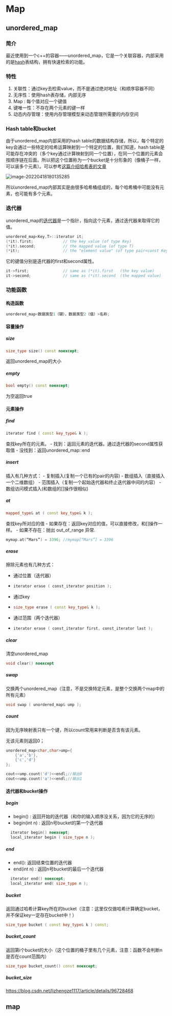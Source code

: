 # Map

## unordered_map

### 简介

最近使用到一个c++的容器——unordered_map，它是一个关联容器，内部采用的是[hash](https://so.csdn.net/so/search?q=hash&spm=1001.2101.3001.7020)表结构，拥有快速检索的功能。

### **特性**

1. 关联性：通过key去检索value，而不是通过绝对地址（和顺序容器不同）
2. 无序性：使用hash表存储，内部无序
3. Map : 每个值对应一个键值
4. 键唯一性：不存在两个元素的键一样
5. 动态内存管理：使用内存管理模型来动态管理所需要的内存空间

### **Hash table和bucket**

由于unordered_map内部采用的hash table的数据结构存储，所以，每个特定的key会通过一些特定的哈希运算映射到一个特定的位置，我们知道，hash table是可能存在冲突的（多个key通过计算映射到同一个位置），在同一个位置的元素会按顺序链在后面。所以把这个位置称为一个bucket是十分形象的（像桶子一样，可以装多个元素）。可以参考[这篇介绍哈希表的文章](http://www.nowamagic.net/academy/detail/3008108)	

![image-20220418180135285](C:\Users\86132\AppData\Roaming\Typora\typora-user-images\image-20220418180135285.png)

所以unordered_map内部其实是由很多哈希桶组成的，每个哈希桶中可能没有元素，也可能有多个元素。

### **迭代器**

unordered_map的[迭代器](https://so.csdn.net/so/search?q=迭代器&spm=1001.2101.3001.7020)是一个指针，指向这个元素，通过迭代器来取得它的值。

```c++
unordered_map<Key,T>::iterator it;
(*it).first;             // the key value (of type Key)
(*it).second;            // the mapped value (of type T)
(*it);                   // the "element value" (of type pair<const Key,T>) 
```

它的键值分别是迭代器的first和second属性。

```c++
it->first;               // same as (*it).first   (the key value)
it->second;              // same as (*it).second  (the mapped value) 
```



### 功能函数



#### 构造函数

```c++
unordered_map<数据类型1（键），数据类型2（值）>名称;
```



#### 容量操作

##### size

```c++
size_type size() const noexcept;
```



返回unordered_map的大小

##### empty

```c++
bool empty() const noexcept;

```

为空返回true





#### 元素操作

##### find

```c++
iterator find ( const key_type& k );

```



查找key所在的元素。
\- 找到：返回元素的迭代器。通过迭代器的second属性获取值
\- 没找到：返回unordered_map::end

##### insert

插入有几种方式：
\- 复制插入(复制一个已有的pair的内容)
\- 数组插入（直接插入一个二维数组）
\- 范围插入（复制一个起始迭代器和终止迭代器中间的内容）
\- 数组访问模式插入(和数组的[]操作很相似)

##### at

```c++
mapped_type& at ( const key_type& k );

```

查找key所对应的值
\- 如果存在：返回key对应的值，可以直接修改，和[]操作一样。
\- 如果不存在：抛出 out_of_range 异常.

```c++
mymap.at(“Mars”) = 3396; //mymap[“Mars”] = 3396
```



##### erase

擦除元素也有几种方式：

- 通过位置（迭代器）

- ```c++
  iterator erase ( const_iterator position );
  
  ```

  

- 通过key

- ```c++
  size_type erase ( const key_type& k );
  
  ```

  

- 通过范围（两个迭代器）

- ```c++
  iterator erase ( const_iterator first, const_iterator last );
  
  ```

##### clear

清空unordered_map

```c++
void clear() noexcept

```



##### swap

交换两个unordered_map（注意，不是交换特定元素，是整个交换两个map中的所有元素）

```c++
void swap ( unordered_map& ump );

```

##### count

因为无序映射表只有一个键，所以count常用来判断是否含有该元素。

无该元素则返回0；

```c++
unordered_map<char,char>ump={
    {'a','b'},
    {'c','d'}
};

cout<<ump.count('d')<<endl;//输出0
cout<<ump.count('a')<<endl;//输出1
```



#### 迭代器和bucket操作

##### begin

- begin() : 返回开始的迭代器（和你的输入顺序没关系，因为它的无序的）
- begin(int n) : 返回n号bucket的第一个迭代器

```c++
  iterator begin() noexcept;
  local_iterator begin ( size_type n );

```



##### end

- end(): 返回结束位置的迭代器
- end(int n) : 返回n号bucket的最后一个迭代器

```c++
  iterator end() noexcept;
  local_iterator end( size_type n );

```



##### bucket

返回通过哈希计算key所在的bucket（注意：这里仅仅做哈希计算确定bucket，并不保证key一定存在bucket中！）

```c++
size_type bucket ( const key_type& k ) const;

```



##### bucket_count

返回第i个bucket的大小（这个位置的桶子里有几个元素，注意：函数不会判断n是否在count范围内）

```c++
size_type bucket_count() const noexcept;

```



##### bucket_size

https://blog.csdn.net/lizhengze1117/article/details/96728468

## map